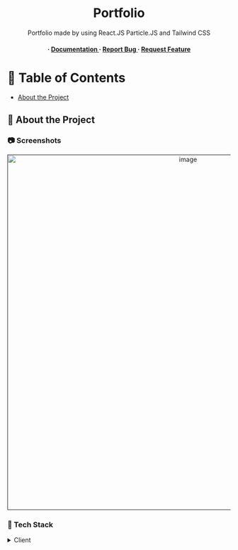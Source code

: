 <div align='center'>

<h1>Portfolio</h1>
<p>Portfolio made by using React.JS Particle.JS and Tailwind CSS</p>

<h4> <span> · </span> <a href="https://github.com/AbhishekNaik1112/MyPortfolio/blob/master/README.md"> Documentation </a> <span> · </span> <a href="https://github.com/AbhishekNaik1112/MyPortfolio/issues"> Report Bug </a> <span> · </span> <a href="https://github.com/AbhishekNaik1112/MyPortfolio/issues"> Request Feature </a> </h4>


</div>

# :notebook_with_decorative_cover: Table of Contents

- [About the Project](#star2-about-the-project)


## :star2: About the Project

### :camera: Screenshots
<div align="center"> <a href=""><img src="https://abhishekkk-portfolio.netlify.app/" alt='image' width='800'/></a> </div>


### :space_invader: Tech Stack
<details> <summary>Client</summary> <ul>
<li><a href="">ReactJS</a></li>
<li><a href="">ParticleJS</a></li>
<li><a href="">TailwindCSS</a></li>
</ul> </details>
